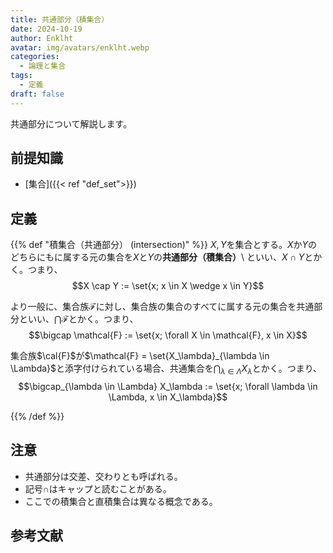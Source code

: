 ```yaml
---
title: 共通部分（積集合）
date: 2024-10-19
author: Enklht
avatar: img/avatars/enklht.webp
categories:
  - 論理と集合
tags:
  - 定義
draft: false
---
```


共通部分について解説します。

<!--more-->

## 前提知識

- [集合]({{< ref "def_set">}})

## 定義

{{% def "積集合（共通部分） (intersection)" %}}
$X, Y$を集合とする。$X$か$Y$のどちらにもに属する元の集合を$X$と$Y$の**共通部分（積集合）**\ といい、$X \cap Y$とかく。つまり、
$$X \cap Y := \set{x; x \in X \wedge x \in Y}$$

より一般に、集合族$\mathcal{F}$に対し、集合族の集合のすべてに属する元の集合を共通部分といい、$\bigcap \mathcal{F}$とかく。つまり、
$$\bigcap \mathcal{F} := \set{x; \forall X \in \mathcal{F}, x \in X}$$

集合族$\cal{F}$が$\mathcal{F} = \set{X_\lambda}_{\lambda \in \Lambda}$と添字付けられている場合、共通集合を$\bigcap_{\lambda \in \Lambda} X_\lambda$とかく。つまり、
$$\bigcap_{\lambda \in \Lambda} X_\lambda := \set{x; \forall \lambda \in \Lambda, x \in X_\lambda}$$

{{% /def %}}

## 注意

- 共通部分は交差、交わりとも呼ばれる。
- 記号$\cap$はキャップと読むことがある。
- ここでの積集合と直積集合は異なる概念である。

## 参考文献
